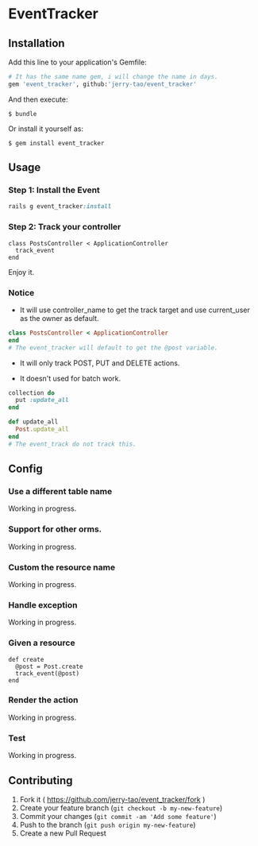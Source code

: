 # EventTracker



## Installation

Add this line to your application's Gemfile:

```ruby
# It has the same name gem, i will change the name in days.
gem 'event_tracker', github:'jerry-tao/event_tracker'
```

And then execute:

    $ bundle

Or install it yourself as:

    $ gem install event_tracker

## Usage

### Step 1: Install the Event

```ruby
rails g event_tracker:install 
```

### Step 2: Track your controller

```
class PostsController < ApplicationController
  track_event
end
```

Enjoy it.

### Notice

- It will use controller_name to get the track target and use current_user as the owner as default.

```ruby
class PostsController < ApplicationController
end
# The event_tracker will default to get the @post variable.
```

- It will only track POST, PUT and DELETE actions.

- It doesn't used for batch work.

```ruby
collection do
  put :update_all
end

def update_all
  Post.update_all
end
# The event_track do not track this.
```

## Config

### Use a different table name

Working in progress.

### Support for other orms.

Working in progress.

### Custom the resource name

Working in progress.

### Handle exception

Working in progress.

### Given a resource

```
def create
  @post = Post.create
  track_event(@post)
end
```

### Render the action
 
Working in progress.

### Test

Working in progress.



## Contributing

1. Fork it ( https://github.com/jerry-tao/event_tracker/fork )
2. Create your feature branch (`git checkout -b my-new-feature`)
3. Commit your changes (`git commit -am 'Add some feature'`)
4. Push to the branch (`git push origin my-new-feature`)
5. Create a new Pull Request
